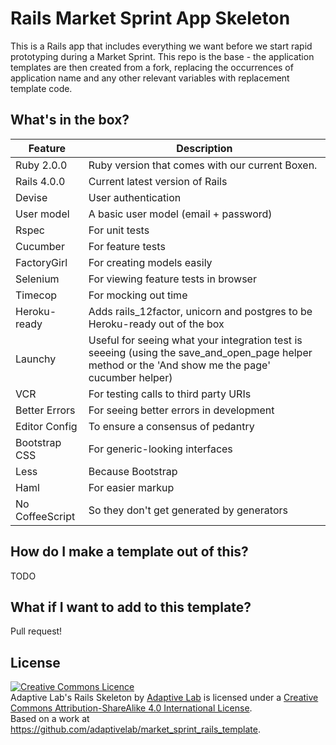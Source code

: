 Rails Market Sprint App Skeleton
================================

This is a Rails app that includes everything we want before we start rapid prototyping during a Market Sprint.  This repo is the base - the application templates are then created from a fork, replacing the occurrences of application name and any other relevant variables with replacement template code.

What's in the box?
------------------

| Feature               | Description                                         |
| --------------------- | --------------------------------------------------- |
| Ruby 2.0.0            | Ruby version that comes with our current Boxen.     |
| Rails 4.0.0           | Current latest version of Rails                     |
| Devise                | User authentication                                 |
| User model            | A basic user model (email + password)               |
| Rspec                 | For unit tests                                      |
| Cucumber              | For feature tests                                   |
| FactoryGirl           | For creating models easily                          |
| Selenium              | For viewing feature tests in browser                |
| Timecop               | For mocking out time                                |
| Heroku-ready          | Adds rails_12factor, unicorn and postgres to be Heroku-ready out of the box |
| Launchy               | Useful for seeing what your integration test is seeeing (using the save_and_open_page helper method or the 'And show me the page' cucumber helper) |
| VCR                   | For testing calls to third party URIs               |
| Better Errors         | For seeing better errors in development             |
| Editor Config         | To ensure a consensus of pedantry                   |
| Bootstrap CSS         | For generic-looking interfaces                      |
| Less                  | Because Bootstrap                                   |
| Haml                  | For easier markup                                   |
| No CoffeeScript       | So they don't get generated by generators           |


How do I make a template out of this?
-------------------------------------

TODO


What if I want to add to this template?
---------------------------------------

Pull request!


License
-------

<a rel="license" href="http://creativecommons.org/licenses/by-sa/4.0/deed.en_GB"><img alt="Creative Commons Licence" style="border-width:0" src="http://i.creativecommons.org/l/by-sa/4.0/80x15.png" /></a><br /><span xmlns:dct="http://purl.org/dc/terms/" property="dct:title">Adaptive Lab's Rails Skeleton</span> by <a xmlns:cc="http://creativecommons.org/ns#" href="http://adaptivelab.com" property="cc:attributionName" rel="cc:attributionURL">Adaptive Lab</a> is licensed under a <a rel="license" href="http://creativecommons.org/licenses/by-sa/4.0/deed.en_GB">Creative Commons Attribution-ShareAlike 4.0 International License</a>.<br />Based on a work at <a xmlns:dct="http://purl.org/dc/terms/" href="https://github.com/adaptivelab/market_sprint_rails_template" rel="dct:source">https://github.com/adaptivelab/market_sprint_rails_template</a>.
